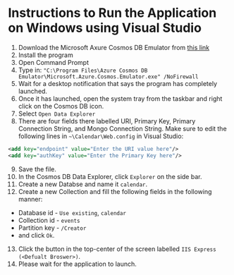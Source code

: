 # Instructions to Run the Application on Windows using Visual Studio

1. Download the Microsoft Axure Cosmos DB Emulator from [this link](https://aka.ms/cosmosdb-emulator)
2. Install the program
3. Open Command Prompt
4. Type in: `"C:\Program Files\Azure Cosmos DB Emulator\Microsoft.Azure.Cosmos.Emulator.exe" /NoFirewall`
5. Wait for a desktop notification that says the program has completely launched.
6. Once it has launched, open the system tray from the taskbar and right click on the Cosmos DB icon.
7. Select `Open Data Explorer`
8. There are four fields there labelled URI, Primary Key, Primary Connection String, and Mongo Connection String. Make sure to edit the following lines in `~\Calendar\Web.config` in Visual Studio:
```xml
<add key="endpoint" value="Enter the URI value here"/>
<add key="authKey" value="Enter the Primary Key here"/>
```
9. Save the file.
10. In the Cosmos DB Data Explorer, click `Explorer` on the side bar.
11. Create a new Databse and name it `calendar`.
12. Create a new Collection and fill the following fields in the following manner:
- Database id - `Use existing`, `calendar`
- Collection id - `events`
- Partition key - `/Creator`
- and click `Ok`.
13. Click the button in the top-center of the screen labelled `IIS Express (<Defualt Broswer>)`.
14. Please wait for the application to launch.